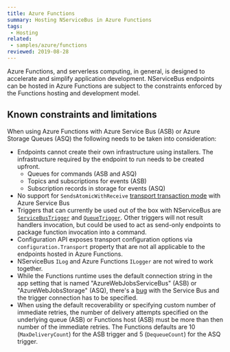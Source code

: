 ```yaml
---
title: Azure Functions
summary: Hosting NServiceBus in Azure Functions
tags:
 - Hosting
related:
 - samples/azure/functions
reviewed: 2019-08-28
---
```


Azure Functions, and serverless computing, in general, is designed to accelerate and simplify application development. NServiceBus endpoints can be hosted in Azure Functions are subject to the constraints enforced by the Functions hosting and development model.


## Known constraints and limitations

When using Azure Functions with Azure Service Bus (ASB) or Azure Storage Queues (ASQ) the following needs to be taken into consideration:

- Endpoints cannot create their own infrastructure using installers. The infrastructure required by the endpoint to run needs to be created upfront.
  - Queues for commands (ASB and ASQ)
  - Topics and subscriptions for events (ASB)
  - Subscription records in storage for events (ASQ)
- No support for `SendsAtomicWithReceive` [transport transaction mode](/transports/transactions.md#transactions-transport-transaction-sends-atomic-with-receive) with Azure Service Bus
- Triggers that can currently be used out of the box with NServiceBus are [`ServiceBusTrigger`](https://docs.microsoft.com/en-us/azure/azure-functions/functions-bindings-service-bus) and [`QueueTrigger`](https://docs.microsoft.com/en-us/azure/azure-functions/functions-bindings-storage-queue). Other triggers will not result handlers invocation, but could be used to act as send-only endpoints to package function invocation into a command.
- Configuration API exposes transport configuration options via `configuration.Transport` property that are not all applicable to the endpoints hosted in Azure Functions.
- NServiceBus `ILog` and Azure Functions `ILogger` are not wired to work together.
- While the Functions runtime uses the default connection string in the app setting that is named "AzureWebJobsServiceBus" (ASB) or "AzureWebJobsStorage" (ASQ), there's a [bug](https://github.com/Azure/azure-functions-servicebus-extension/issues/7) with the Service Bus and the trigger connection has to be specified.
- When using the default recoverability or specifying custom number of immediate retries, the number of delivery attempts specified on the underlying queue (ASB) or Functions host (ASB) must be more than then number of the immediate retries. The Functions defaults are 10 (`MaxDeliveryCount`) for the ASB trigger and 5 (`DequeueCount`) for the ASQ trigger.